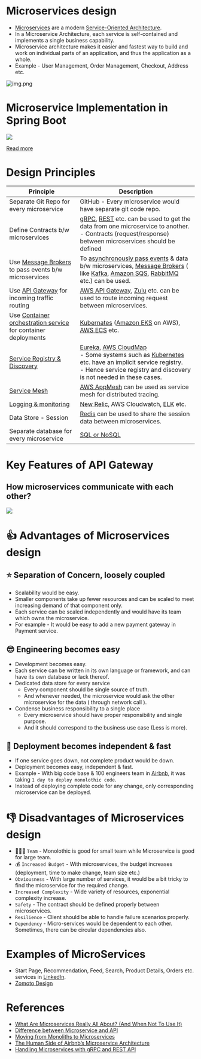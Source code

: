 # Microservices design
- [Microservices](https://microservices.io/index.html) are a modern [Service-Oriented Architecture](https://www.geeksforgeeks.org/service-oriented-architecture/).
- In a Microservice Architecture, each service is self-contained and implements a single business capability.
- Microservice architecture makes it easier and fastest way to build and work on individual parts of an application, and thus the application as a whole.
- Example - User Management, Order Management, Checkout, Address etc.

![img.png](assets/MonolothicToMicroService.drawio.png)

# Microservice Implementation in Spring Boot

![](../../5_ProgrammingLanguages/2_Java/SpringBootAndMicroServices/assests/Spring-Boot-MicroService-OnPerm.drawio.png)

[Read more](../../5_ProgrammingLanguages/2_Java/SpringBootAndMicroServices/README.md)

# Design Principles

| Principle                                                                                                         | Description                                                                                                                                                                                                                                                                                                                                       |
|-------------------------------------------------------------------------------------------------------------------|---------------------------------------------------------------------------------------------------------------------------------------------------------------------------------------------------------------------------------------------------------------------------------------------------------------------------------------------------|
| Separate Git Repo for every microservice                                                                          | GitHub - Every microservice would have separate git code repo.                                                                                                                                                                                                                                                                                    |
| Define Contracts b/w microservices                                                                                | [gRPC](../2_APITechOptions/gRPC.md), [REST](../2_APITechOptions/REST.md) etc. can be used to get the data from one microservice to another. <br/>- Contracts (request/response) between microservices should be defined                                                                                                                           |
| Use [Message Brokers](../4_MessageBrokers) to pass events b/w microservices                                       | To [asynchronously pass events](../4_MessageBrokers/MessageBrokers/EventDrivenArchitecture.md) & data b/w microservices, [Message Brokers](../4_MessageBrokers) ( like [Kafka](../4_MessageBrokers/Kafka/Readme.md), [Amazon SQS](../../2_AWSComponents/5_MessageBrokerServices/AmazonSQS/Readme.md), [RabbitMQ](../4_MessageBrokers/RabbitMQ.md) etc.) can be used.  |
| Use [API Gateway](1_APIGateway) for incoming traffic routing                                                      | [AWS API Gateway](../../2_AWSComponents/1_NetworkingAndContentDelivery/2_ApplicationNetworking/AmazonAPIGateway/Readme.md), [Zulu](1_APIGateway/ZuluAPIGateway.md) etc. can be used to route incoming request between microservices.                                                                                                                                      |
| Use [Container orchestration service](../6_ContainerOrchestrationServices/Readme.md) for container deployments   | [Kubernates](../6_ContainerOrchestrationServices/Kubernates.md) ([Amazon EKS](../../2_AWSComponents/4_ContainerOrchestrationServices/AmazonEKS.md) on AWS), [AWS ECS](../../2_AWSComponents/4_ContainerOrchestrationServices/AmazonECS/Readme.md) etc.                                                                                         |
| [Service Registry & Discovery](2_ServiceRegistry&Discovery/Readme.md)                                             | [Eureka](2_ServiceRegistry&Discovery/Eureka.md), [AWS CloudMap](../../2_AWSComponents/1_NetworkingAndContentDelivery/2_ApplicationNetworking/AWSCloudMap.md)<br/>- Some systems such as [Kubernetes](../6_ContainerOrchestrationServices/Kubernates.md) etc. have an implicit service registry.<br/>- Hence service registry and discovery is not needed in these cases. |
| [Service Mesh](3_ServiceMesh.md)                                                                                  | [AWS AppMesh](../../2_AWSComponents/1_NetworkingAndContentDelivery/2_ApplicationNetworking/AWSAppMesh.md) can be used as service mesh for distributed tracing.                                                                                                                                                                                                            |
| [Logging & monitoring](../8_MonitoringTools/Readme.md)                                                            | [New Relic](../8_MonitoringTools/NewRelic.md), AWS Cloudwatch, [ELK](../8_MonitoringTools/ELK.md) etc.                                                                                                                                                                                                                                            |
| Data Store - Session                                                                                              | [Redis](../3_DatabaseComponents/In-Memory-Cache/Redis) can be used to share the session data between microservices.                                                                                                                                                                                                                               |
| Separate database for every microservice                                                                          | [SQL or NoSQL](../3_DatabaseComponents)                                                                                                                                                                                                                                                                                                           |

# Key Features of API Gateway

## How microservices communicate with each other?

![](https://miro.medium.com/max/1400/1*CZYfnIHSHKE7XiP-zvhAvA.webp)

# :thumbsup: Advantages of Microservices design

## :star: Separation of Concern, loosely coupled
- Scalability would be easy. 
- Smaller components take up fewer resources and can be scaled to meet increasing demand of that component only.
- Each service can be scaled independently and would have its team which owns the microservice.
- For example - It would be easy to add a new payment gateway in Payment service.

## :sunglasses: Engineering becomes easy
- Development becomes easy.
- Each service can be written in its own language or framework, and can have its own database or lack thereof.
- Dedicated data store for every service
  - Every component should be single source of truth. 
  - And whenever needed, the microservice would ask the other microservice for the data ( through network call ).
- Condense business responsibility to a single place
  - Every microservice should have proper responsibility and single purpose. 
  - And it should correspond to the business use case (Less is more).

## :rocket: Deployment becomes independent & fast
- If one service goes down, not complete product would be down.
- Deployment becomes easy, independent & fast. 
- Example - With big code base & 100 engineers team in [Airbnb](https://www.infoq.com/presentations/airbnb-culture-soa/), it was taking `1 day to deploy monolothic code`.
- Instead of deploying complete code for any change, only corresponding microservice can be deployed.

# :thumbsdown: Disadvantages of Microservices design
- :family_man_woman_boy: `Team` - Monolothic is good for small team while Microservice is good for large team.
- :moneybag: `Increased Budget` - With microservices, the budget increases (deployment, time to make change, team size etc.)
- `Obviousness` - With large number of services, it would be a bit tricky to find the microservice for the required change.
- `Increased Complexity` - Wide variety of resources, exponential complexity increase.
- `Safety` - The contract should be defined properly between microservices.
- `Resilience` - Client should be able to handle failure scenarios properly.
- `Dependency` - Micro-services would be dependent to each other. Sometimes, there can be circular dependencies also.

# Examples of MicroServices
- Start Page, Recommendation, Feed, Search, Product Details, Orders etc. services in [LinkedIn](../../3_HLDDesignProblems/LinkedInDesign/Readme.md).
- [Zomoto Design](../../3_HLDDesignProblems/ZomatoDesign)

# References
- [What Are Microservices Really All About? (And When Not To Use It)](https://www.youtube.com/watch?v=lTAcCNbJ7KE)
- [Difference between Microservice and API](https://www.geeksforgeeks.org/difference-between-microservice-and-api/)
- [Moving from Monoliths to Microservices](https://www.youtube.com/watch?v=rckfN7xFig0&list=PLMCXHnjXnTnvo6alSjVkgxV-VH6EPyvoX&index=34)
- [The Human Side of Airbnb’s Microservice Architecture](https://www.infoq.com/presentations/airbnb-culture-soa/)
- [Handling Microservices with gRPC and REST API](https://fonradar.medium.com/ali-okan-kara-a3d0b61610d)